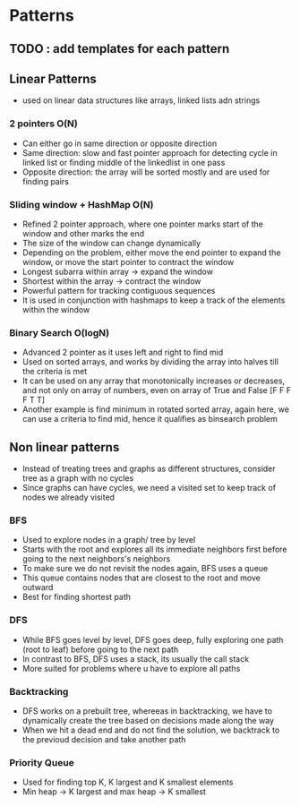 # Patterns

## TODO : add templates for each pattern

## Linear Patterns
- used on linear data structures like arrays, linked lists adn strings

### 2 pointers O(N)
- Can either go in same direction or opposite direction
- Same direction: slow and fast pointer approach for detecting cycle in linked list or finding middle of the linkedlist in one pass
- Opposite direction: the array will be sorted mostly and are used for finding pairs

### Sliding window + HashMap O(N)
- Refined 2 pointer approach, where one pointer marks start of the window and other marks the end
- The size of the window can change dynamically
- Depending on the problem, either move the end pointer to expand the window, or move the start pointer to contract the window
- Longest subarra within array -> expand the window
- Shortest within the array -> contract the window
- Powerful pattern for tracking contiguous sequences
- It is used in conjunction with hashmaps to keep a track of the elements within the window

### Binary Search O(logN)
- Advanced 2 pointer as it uses left and right to find mid
- Used on sorted arrays, and works by dividing the array into halves till the criteria is met
- It can be used on any array that monotonically increases or decreases, and not only on array of numbers, even on array of True and False [F F F F T T]
- Another example is find minimum in rotated sorted array, again here, we can use a criteria to find mid, hence it qualifies as binsearch problem

## Non linear patterns
- Instead of treating trees and graphs as different structures, consider tree as a graph with no cycles
- Since graphs can have cycles, we need a visited set to keep track of nodes we already visited

### BFS
- Used to explore nodes in a graph/ tree by level
- Starts with the root and explores all its immediate neighbors first before going to the next neighbors's neighbors
- To make sure we do not revisit the nodes again, BFS uses a queue
- This queue contains nodes that are closest to the root and move outward
- Best for finding shortest path

### DFS
- While BFS goes level by level, DFS goes deep, fully exploring one path (root to leaf) before going to the next path
- In contrast to BFS, DFS uses a stack, its usually the call stack
- More suited for problems where u have to explore all paths 

### Backtracking
- DFS works on a prebuilt tree, whereeas in backtracking, we have to dynamically create the tree based on decisions made along the way
- When we hit a dead end and do not find the solution, we backtrack to the previoud decision and take another path

### Priority Queue
- Used for finding top K, K largest and K smallest elements
- Min heap -> K largest and max heap -> K smallest
